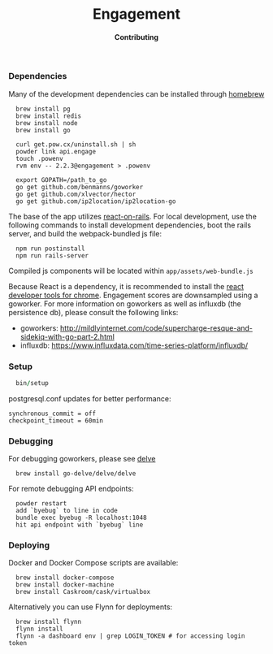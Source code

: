 <h1 align="center">Engagement<br></h1>
<h4 align="center">Contributing</h4>
<br>

### Dependencies

Many of the development dependencies can be installed through [homebrew](http://brew.sh)

```unix
  brew install pg
  brew install redis
  brew install node
  brew install go

  curl get.pow.cx/uninstall.sh | sh
  powder link api.engage
  touch .powenv
  rvm env -- 2.2.3@engagement > .powenv

  export GOPATH=/path_to_go
  go get github.com/benmanns/goworker
  go get github.com/xlvector/hector
  go get github.com/ip2location/ip2location-go
```

The base of the app utilizes [react-on-rails](https://github.com/shakacode/react_on_rails). For local development, use the following commands to install development dependencies, boot the rails server, and build the webpack-bundled js file:

```unix
  npm run postinstall
  npm run rails-server
```

Compiled js components will be located within `app/assets/web-bundle.js`

Because React is a dependency, it is recommended to install the [react developer tools for chrome](https://chrome.google.com/webstore/detail/react-developer-tools/fmkadmapgofadopljbjfkapdkoienihi/related). Engagement scores are downsampled using a goworker. For more information on goworkers as well as influxdb (the persistence db), please consult the following links:

- goworkers: http://mildlyinternet.com/code/supercharge-resque-and-sidekiq-with-go-part-2.html
- influxdb: https://www.influxdata.com/time-series-platform/influxdb/

### Setup

```ruby
  bin/setup
```

postgresql.conf updates for better performance:

```unix
synchronous_commit = off
checkpoint_timeout = 60min
```

### Debugging

For debugging goworkers, please see [delve](https://github.com/go-delve/homebrew-delve)

```unix
  brew install go-delve/delve/delve
```

For remote debugging API endpoints:

```unix
  powder restart
  add `byebug` to line in code
  bundle exec byebug -R localhost:1048
  hit api endpoint with `byebug` line
```

### Deploying

Docker and Docker Compose scripts are available:

```unix
  brew install docker-compose
  brew install docker-machine
  brew install Caskroom/cask/virtualbox
```

Alternatively you can use Flynn for deployments:

```unix
  brew install flynn
  flynn install
  flynn -a dashboard env | grep LOGIN_TOKEN # for accessing login token
```
